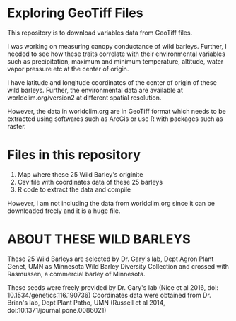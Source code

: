 # Exploring GeoTiff Files
This repository is to download variables data from GeoTiff files.

I was working on measuring canopy conductance of wild barleys. Further, I needed to see how these traits correlate with their environmental variables such as precipitation, maximum and minimum temperature, altitude, water vapor pressure etc at the center of origin.

I have latitude and longitude coordinates of the center of origin of these wild barleys. Further, the environmental data are available at worldclim.org/version2 at different spatial resolution.

However, the data in worldclim.org are in GeoTiff format which needs to be extracted using softwares such as ArcGis or use R with packages such as raster.

# Files in this repository
1. Map where these 25 Wild Barley's originite
2. Csv file with coordinates data of these 25 barleys
3. R code to extract the data and compile

However, I am not including the data from worldclim.org since it can be downloaded freely and it is a huge file.

# ABOUT THESE WILD BARLEYS
These 25 Wild Barleys are selected by Dr. Gary's lab, Dept Agron Plant Genet, UMN as Minnesota Wild Barley Diversity Collection and crossed with Rasmussen, a commercial barley of Minnesota.

These seeds were freely provided by Dr. Gary's lab (Nice et al 2016, doi: 10.1534/genetics.116.190736)
Coordinates data were obtained from Dr. Brian's lab, Dept Plant Patho, UMN (Russell et al 2014, doi:10.1371/journal.pone.0086021)
